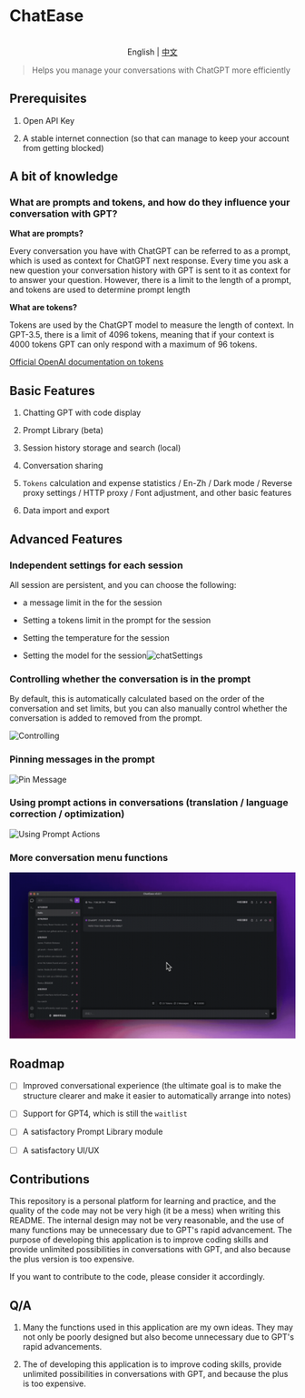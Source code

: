 # ChatEase

<p align="center">
    <br> English | <a href="./README_ZH.md">中文</a>
</p>

> Helps you manage your conversations with ChatGPT more efficiently

## Prerequisites

1. Open API Key

2. A stable internet connection (so that can manage to keep your account from getting blocked)

## A bit of knowledge

### What are prompts and tokens, and how do they influence your conversation with GPT?

**What are prompts?**

Every conversation you have with ChatGPT can be referred to as a prompt, which is used as context for ChatGPT next response. Every time you ask a new question your conversation history with GPT is sent to it as context for to answer your question. However, there is a limit to the length of a prompt, and tokens are used to determine prompt length

**What are tokens?**

Tokens are used by the ChatGPT model to measure the length of context. In GPT-3.5, there is a limit of 4096 tokens, meaning that if your context is 4000 tokens GPT can only respond with a maximum of 96 tokens.

[Official OpenAI documentation on tokens](https://help.openai.com/en/4936856-what-are-tokens-and-how-to-count-them)

## Basic Features

1. Chatting GPT with code display

2. Prompt Library (beta)

3. Session history storage and search (local)

4. Conversation sharing

5. `Tokens` calculation and expense statistics / En-Zh / Dark mode / Reverse proxy settings / HTTP proxy / Font adjustment, and other basic features

6. Data import and export

## Advanced Features

### Independent settings for each session

All session are persistent, and you can choose the following:

* a message limit in the for the session

* Setting a tokens limit in the prompt for the session

* Setting the temperature for the session

* Setting the model for the session![chatSettings](./docs/gifs/chatSettings.gif)

### Controlling whether the conversation is in the prompt

By default, this is automatically calculated based on the order of the conversation and set limits, but you can also manually control whether the conversation is added to removed from the prompt.

![Controlling](./docs/gifs/toggleMessageInPrompt.gif)

### Pinning messages in the prompt

![Pin Message](./docs/gifs/pinMessage.gif)

### Using prompt actions in conversations (translation / language correction / optimization)

![Using Prompt Actions](./docs/gifs/useActionsInChat.gif)

### More conversation menu functions

![chatMenu](docs/gifs/chatMenu.gif)

## Roadmap

* [ ] Improved conversational experience (the ultimate goal is to make the structure clearer and make it easier to automatically arrange into notes)

* [ ] Support for GPT4, which is still the `waitlist`

* [ ] A satisfactory Prompt Library module

* [ ] A satisfactory UI/UX

## Contributions

This repository is a personal platform for learning and practice, and the quality of the code may not be very high (it be a mess) when writing this README. The internal design may not be very reasonable, and the use of many functions may be unnecessary due to GPT's rapid advancement. The purpose of developing this application is to improve coding skills and provide unlimited possibilities in conversations with GPT, and also because the plus version is too expensive.

If you want to contribute to the code, please consider it accordingly.

## Q/A

1. Many the functions used in this application are my own ideas. They may not only be poorly designed but also become unnecessary due to GPT's rapid advancements.

2. The of developing this application is to improve coding skills, provide unlimited possibilities in conversations with GPT, and because the plus is too expensive.
